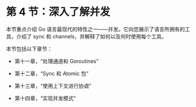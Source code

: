 # 第 4 节：深入了解并发

本节重点介绍 Go 语言最现代的特性之一——并发。它向您展示了语言所拥有的工具，介绍了 sync 和 channels，并解释了如何以及何时使用每个工具。

本节包括以下章节：

+   第十一章，“处理通道和 Goroutines”

+   第十二章，“Sync 和 Atomic 包”

+   第十三章，“使用上下文进行协调”

+   第十四章，“实现并发模式”
